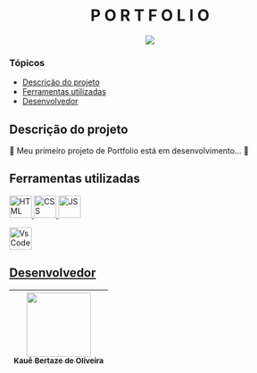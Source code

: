 <h1 align="center">P O R T F O L I O</h1>

<p align="center">
<img loading="lazy" src="http://img.shields.io/static/v1?label=STATUS&message=EM%20ANDAMENTO&color=0065fd&style=for-the-badge"/>
</p>

### Tópicos

- [Descrição do projeto](#descrição-do-projeto)
- [Ferramentas utilizadas](#ferramentas-utilizadas)
- [Desenvolvedor](#desenvolvedor)

## Descrição do projeto

<p> 🚧 Meu primeiro projeto de Portfolio está em desenvolvimento... 🚧 </p>

## Ferramentas utilizadas

<a href="https://developer.mozilla.org/pt-BR/docs/Web/HTML" target=_blank> <img src="https://upload.wikimedia.org/wikipedia/commons/thumb/3/38/HTML5_Badge.svg/800px-HTML5_Badge.svg.png" alt="HTML" width="40" height="40"/>
<a href="https://developer.mozilla.org/pt-BR/docs/Web/CSS" target=_blank> <img src="https://logospng.org/download/css-3/logo-css-3-2048.png" alt="CSS" width="40" height="40"/>
<a href="https://developer.mozilla.org/pt-BR/docs/Web/JavaScript" target=_blank> <img src="https://logospng.org/download/javascript/logo-javascript-1024.png" alt="JS" width="40" height="40"/>

<a href="https://code.visualstudio.com/" target=_blank> <img src="https://upload.wikimedia.org/wikipedia/commons/thumb/9/9a/Visual_Studio_Code_1.35_icon.svg/2048px-Visual_Studio_Code_1.35_icon.svg.png" alt="VsCode" width="40" height="40"> 

## Desenvolvedor

| [<img src="https://avatars.githubusercontent.com/u/69527468?v=4" width=115><br><sub>Kauê Bertaze de Oliveira</sub>](https://github.com/KaueTTS) |
| :---:
